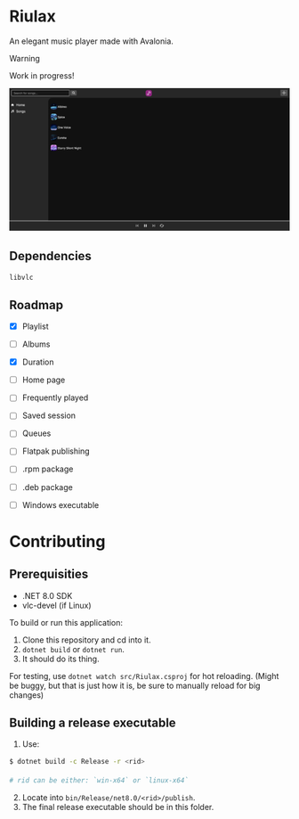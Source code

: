# Riulax
An elegant music player made with Avalonia.

>[!WARNING]
> Work in progress!

![preview](./image/preview.png)

## Dependencies
```
libvlc
```

## Roadmap
+ [x] Playlist
+ [ ] Albums
+ [x] Duration
+ [ ] Home page
+ [ ] Frequently played
+ [ ] Saved session
+ [ ] Queues

+ [ ] Flatpak publishing
+ [ ] .rpm package
+ [ ] .deb package
+ [ ] Windows executable

# Contributing
## Prerequisities
+ .NET 8.0 SDK
+ vlc-devel (if Linux)

To build or run this application:
1. Clone this repository and cd into it.
2. `dotnet build` or `dotnet run`.
3. It should do its thing.

For testing, use `dotnet watch src/Riulax.csproj` for hot reloading. (Might be buggy, but that is just how it is, be sure to manually reload for big changes)

## Building a release executable
1. Use:
```bash
$ dotnet build -c Release -r <rid>

# rid can be either: `win-x64` or `linux-x64`
```
2. Locate into `bin/Release/net8.0/<rid>/publish`.
3. The final release executable should be in this folder.